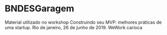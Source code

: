 # BNDESGaragem
Material utilizado no workshop Construindo seu MVP: melhores práticas de uma startup.
Rio de janeiro, 26 de junho de 2019.
WeWork carioca
